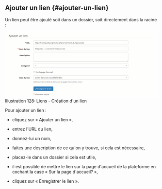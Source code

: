 ## Ajouter un lien {#ajouter-un-lien}

Un lien peut être ajouté soit dans un dossier, soit directement dans la racine :

![](../assets/image199.png)Illustration 128: Liens - Création d&#039;un lien

Pour ajouter un lien :

*   cliquez sur « Ajouter un lien »,

*   entrez l&#039;URL du lien,

*   donnez-lui un nom,

*   faites une description de ce qu&#039;on y trouve, si cela est nécessaire,

*   placez-le dans un dossier si cela est utile,

*   il est possible de mettre le lien sur la page d&#039;accueil de la plateforme en cochant la case « Sur la page d&#039;accueil? »,

*   cliquez sur « Enregistrer le lien ».
